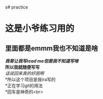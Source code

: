 s# practice
# 这是小爷练习用的<br>
## 里面都是emmm我也不知道是啥<br>
***我哥让我写read me但是我不知道写啥***<br>
**所以我就随便写写**<br>
*话说回来真的好困啊*<br>
*所以这个项目是我ira写的<br>
*正在学习git的用法<br>
*回车是神奇的\<br>
